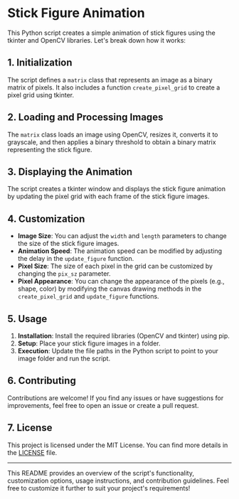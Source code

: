 

# Stick Figure Animation

This Python script creates a simple animation of stick figures using the tkinter and OpenCV libraries. Let's break down how it works:

## 1. Initialization

The script defines a `matrix` class that represents an image as a binary matrix of pixels. It also includes a function `create_pixel_grid` to create a pixel grid using tkinter.

## 2. Loading and Processing Images

The `matrix` class loads an image using OpenCV, resizes it, converts it to grayscale, and then applies a binary threshold to obtain a binary matrix representing the stick figure.

## 3. Displaying the Animation

The script creates a tkinter window and displays the stick figure animation by updating the pixel grid with each frame of the stick figure images.

## 4. Customization

- **Image Size**: You can adjust the `width` and `length` parameters to change the size of the stick figure images.
- **Animation Speed**: The animation speed can be modified by adjusting the delay in the `update_figure` function.
- **Pixel Size**: The size of each pixel in the grid can be customized by changing the `pix_sz` parameter.
- **Pixel Appearance**: You can change the appearance of the pixels (e.g., shape, color) by modifying the canvas drawing methods in the `create_pixel_grid` and `update_figure` functions.

## 5. Usage

1. **Installation**: Install the required libraries (OpenCV and tkinter) using pip.
2. **Setup**: Place your stick figure images in a folder.
3. **Execution**: Update the file paths in the Python script to point to your image folder and run the script.

## 6. Contributing

Contributions are welcome! If you find any issues or have suggestions for improvements, feel free to open an issue or create a pull request.

## 7. License

This project is licensed under the MIT License. You can find more details in the [LICENSE](LICENSE) file.

---

This README provides an overview of the script's functionality, customization options, usage instructions, and contribution guidelines. Feel free to customize it further to suit your project's requirements!
